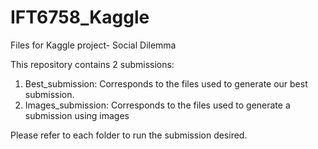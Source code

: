 # IFT6758_Kaggle
Files for Kaggle project- Social Dilemma

This repository contains 2 submissions:
1. Best_submission: Corresponds to the files used to generate our best submission. 
2. Images_submission: Corresponds to the files used to generate a submission using images

Please refer to each folder to run the submission desired.